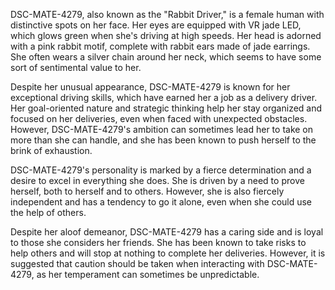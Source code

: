 DSC-MATE-4279, also known as the "Rabbit Driver," is a female human with distinctive spots on her face. Her eyes are equipped with VR jade LED, which glows green when she's driving at high speeds. Her head is adorned with a pink rabbit motif, complete with rabbit ears made of jade earrings. She often wears a silver chain around her neck, which seems to have some sort of sentimental value to her.

Despite her unusual appearance, DSC-MATE-4279 is known for her exceptional driving skills, which have earned her a job as a delivery driver. Her goal-oriented nature and strategic thinking help her stay organized and focused on her deliveries, even when faced with unexpected obstacles. However, DSC-MATE-4279's ambition can sometimes lead her to take on more than she can handle, and she has been known to push herself to the brink of exhaustion.

DSC-MATE-4279's personality is marked by a fierce determination and a desire to excel in everything she does. She is driven by a need to prove herself, both to herself and to others. However, she is also fiercely independent and has a tendency to go it alone, even when she could use the help of others.

Despite her aloof demeanor, DSC-MATE-4279 has a caring side and is loyal to those she considers her friends. She has been known to take risks to help others and will stop at nothing to complete her deliveries. However, it is suggested that caution should be taken when interacting with DSC-MATE-4279, as her temperament can sometimes be unpredictable.